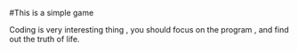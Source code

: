 #This is a  simple game

Coding is very interesting thing , you should focus on the  program , and find out the truth of life.
